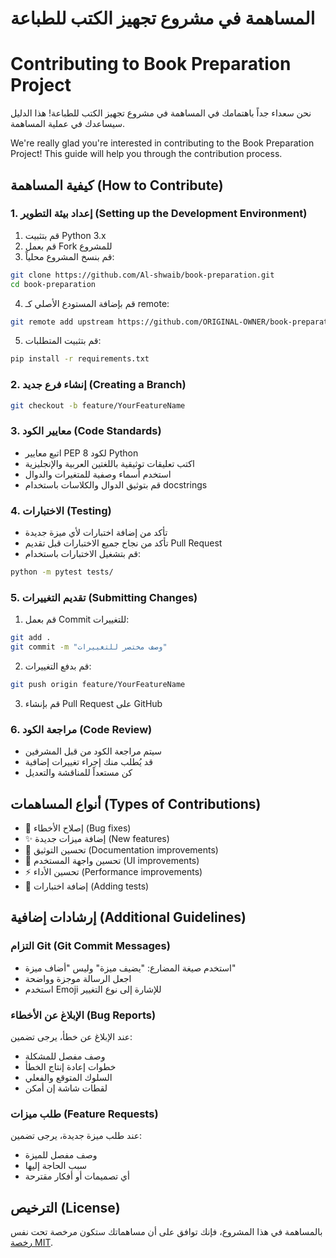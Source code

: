 # المساهمة في مشروع تجهيز الكتب للطباعة
# Contributing to Book Preparation Project

نحن سعداء جداً باهتمامك في المساهمة في مشروع تجهيز الكتب للطباعة! هذا الدليل سيساعدك في عملية المساهمة.

We're really glad you're interested in contributing to the Book Preparation Project! This guide will help you through the contribution process.

## كيفية المساهمة (How to Contribute)

### 1. إعداد بيئة التطوير (Setting up the Development Environment)
1. قم بتثبيت Python 3.x
2. قم بعمل Fork للمشروع
3. قم بنسخ المشروع محلياً:
```bash
git clone https://github.com/Al-shwaib/book-preparation.git
cd book-preparation
```
4. قم بإضافة المستودع الأصلي كـ remote:
```bash
git remote add upstream https://github.com/ORIGINAL-OWNER/book-preparation.git
```
5. قم بتثبيت المتطلبات:
```bash
pip install -r requirements.txt
```

### 2. إنشاء فرع جديد (Creating a Branch)
```bash
git checkout -b feature/YourFeatureName
```

### 3. معايير الكود (Code Standards)
- اتبع معايير PEP 8 لكود Python
- اكتب تعليقات توثيقية باللغتين العربية والإنجليزية
- استخدم أسماء وصفية للمتغيرات والدوال
- قم بتوثيق الدوال والكلاسات باستخدام docstrings

### 4. الاختبارات (Testing)
- تأكد من إضافة اختبارات لأي ميزة جديدة
- تأكد من نجاح جميع الاختبارات قبل تقديم Pull Request
- قم بتشغيل الاختبارات باستخدام:
```bash
python -m pytest tests/
```

### 5. تقديم التغييرات (Submitting Changes)
1. قم بعمل Commit للتغييرات:
```bash
git add .
git commit -m "وصف مختصر للتغييرات"
```
2. قم بدفع التغييرات:
```bash
git push origin feature/YourFeatureName
```
3. قم بإنشاء Pull Request على GitHub

### 6. مراجعة الكود (Code Review)
- سيتم مراجعة الكود من قبل المشرفين
- قد يُطلب منك إجراء تغييرات إضافية
- كن مستعداً للمناقشة والتعديل

## أنواع المساهمات (Types of Contributions)
- 🐛 إصلاح الأخطاء (Bug fixes)
- ✨ إضافة ميزات جديدة (New features)
- 📝 تحسين التوثيق (Documentation improvements)
- 🎨 تحسين واجهة المستخدم (UI improvements)
- ⚡ تحسين الأداء (Performance improvements)
- 🧪 إضافة اختبارات (Adding tests)

## إرشادات إضافية (Additional Guidelines)

### التزام Git (Git Commit Messages)
- استخدم صيغة المضارع: "يضيف ميزة" وليس "أضاف ميزة"
- اجعل الرسالة موجزة وواضحة
- استخدم Emoji للإشارة إلى نوع التغيير

### الإبلاغ عن الأخطاء (Bug Reports)
عند الإبلاغ عن خطأ، يرجى تضمين:
- وصف مفصل للمشكلة
- خطوات إعادة إنتاج الخطأ
- السلوك المتوقع والفعلي
- لقطات شاشة إن أمكن

### طلب ميزات (Feature Requests)
عند طلب ميزة جديدة، يرجى تضمين:
- وصف مفصل للميزة
- سبب الحاجة إليها
- أي تصميمات أو أفكار مقترحة

## الترخيص (License)
بالمساهمة في هذا المشروع، فإنك توافق على أن مساهماتك ستكون مرخصة تحت نفس [رخصة MIT](LICENSE).
